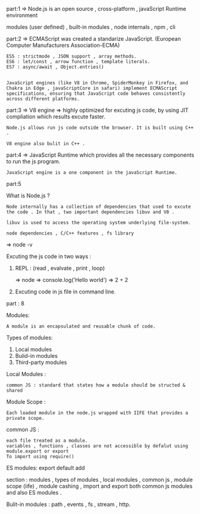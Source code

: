 part:1 =>   Node.js is an open source , cross-platform , javaScript Runtime environment 

modules (user defined) , built-in modules , node internals , npm , cli 




part:2 =>   ECMAScript was created a standarize JavaScript. (European Computer Manufacturers Association-ECMA)

    ES5 : strictmode , JSON support , array methods.
    ES6 : let/const , arrow function , template literals.
    ES7 : async/await , Object.entries()


    JavaScript engines (like V8 in Chrome, SpiderMonkey in Firefox, and Chakra in Edge , javaScriptCore in safari) implement ECMAScript specifications, ensuring that JavaScript code behaves consistently across different platforms.


part:3 =>   V8 engine => highly optimized for excuting js code, by using JIT compliation which results excute faster.

    Node.js allows run js code outside the browser. It is built using C++ .

    V8 engine also bulit in C++ .

    
part:4 =>  JavaScript Runtime which provides all the necessary components to run the js program.

    JavaScript engine is a one component in the javaScript Runtime.









part:5 

What is Node.js ?

    Node internally has a collection of dependencies that used to excute the code . In that , two important dependencies libuv and V8 .

    libuv is used to access the operating system underlying file-system.

    node dependencies , C/C++ features , fs library 





=> node -v

Excuting the js code in two ways : 

1) REPL : (read , evalvate , print , loop)

    => node 
    => console.log('Hello world')
    => 2 + 2

2) Excuting code in js file in command line.


part : 8 

Modules:

    A module is an encapsulated and reusable chunk of code.

Types of modules: 
         
1) Local modules
2) Bulid-in modules
3) Third-party modules

Local Modules :

    common JS : standard that states how a module should be structed & shared


Module Scope :

    Each loaded module in the node.js wrapped with IIFE that provides a private scope.



common JS : 

    each file treated as a module.
    variables , functions , classes are not accessible by defalut using module.export or export 
    To import using require()

ES modules:
    export default add 






section : modules , types of modules , local modules , common js , module scope (iife) , module cashing , import and export both common js modules and also ES modules .



Bulit-in modules : path , events , fs , stream , http.

